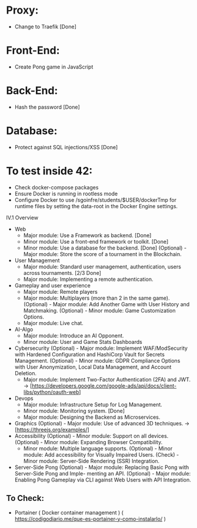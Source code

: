 # Proxy:
- Change to Traefik [Done]

# Front-End:
- Create Pong game in JavaScript

# Back-End:
- Hash the password [Done]

# Database:
- Protect against SQL injections/XSS [Done]

# To test inside 42:
- Check docker-compose packages
- Ensure Docker is running in rootless mode
- Configure Docker to use /sgoinfre/students/$USER/dockerTmp for runtime files by setting the data-root in the Docker Engine settings.

IV.1 Overview
- Web
	- Major module: Use a Framework as backend. [Done]
	- Minor module: Use a front-end framework or toolkit. [Done]
	- Minor module: Use a database for the backend. [Done]
	(Optional) - Major module: Store the score of a tournament in the Blockchain.
- User Management
	- Major module: Standard user management, authentication, users across
	tournaments. [2/3 Done]
	- Major module: Implementing a remote authentication.
- Gameplay and user experience
	- Major module: Remote players
	- Major module: Multiplayers (more than 2 in the same game).
	(Optional) - Major module: Add Another Game with User History and Matchmaking.
	(Optional) - Minor module: Game Customization Options.
	- Major module: Live chat.
- AI-Algo
	- Major module: Introduce an AI Opponent.
	- Minor module: User and Game Stats Dashboards
- Cybersecurity
	(Optional) - Major module: Implement WAF/ModSecurity with Hardened Configuration and HashiCorp Vault for Secrets Management.
	(Optional) - Minor module: GDPR Compliance Options with User Anonymization, Local Data Management, and Account Deletion.
	- Major module: Implement Two-Factor Authentication (2FA) and JWT. -> [https://developers.google.com/google-ads/api/docs/client-libs/python/oauth-web]
- Devops
	- Major module: Infrastructure Setup for Log Management.
	- Minor module: Monitoring system. [Done]
	- Major module: Designing the Backend as Microservices.
 - Graphics
	(Optional) - Major module: Use of advanced 3D techniques. -> [https://threejs.org/examples/]
- Accessibility
	(Optional) - Minor module: Support on all devices.
	(Optional) - Minor module: Expanding Browser Compatibility.
	- Minor module: Multiple language supports.
	(Optional) - Minor module: Add accessibility for Visually Impaired Users.
	(Check) - Minor module: Server-Side Rendering (SSR) Integration.
- Server-Side Pong
	(Optional) - Major module: Replacing Basic Pong with Server-Side Pong and Imple-
	menting an API.
	(Optional) - Major module: Enabling Pong Gameplay via CLI against Web Users with API Integration.


## To Check:
- Portainer ( Docker container management )
( https://codigodiario.me/que-es-portainer-y-como-instalarlo/ )
